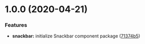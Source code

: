 # 1.0.0 (2020-04-21)


### Features

* **snackbar:** initialize Snackbar component package ([71374b5](https://github.com/tunaiku/amar-ui-web/commit/71374b598ea30abfcc5dfed67f04cb693b6a9efc))




